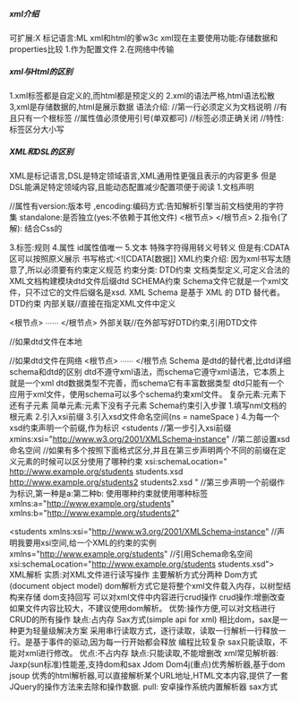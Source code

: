 ##### xml介绍
可扩展:X 标记语言:ML
xml和html的爹w3c
xml现在主要使用功能:存储数据和properties比较
1.作为配置文件
2.在网络中传输
##### xml与Html的区别
1.xml标签都是自定义的,而html都是预定义的
2.xml的语法严格,html语法松散
3,xml是存储数据的,html是展示数据
语法介绍:
//第一行必须定义为文档说明
//有且只有一个根标签
//属性值必须使用引号(单双都可)
//标签必须正确关闭
//特性:标签区分大小写
##### XML和DSL的区别
XML是标记语言,DSL是特定领域语言,XML通用性更强且表示的内容更多
但是DSL能满足特定领域内容,且能动态配置减少配置项便于阅读
1.文档声明
<?xml version='1,0' ?>
//属性有version:版本号
,encoding:编码方式:告知解析引擎当前文档使用的字符集
standalone:是否独立(yes:不依赖于其他文件)
<根节点>
</根节点>
2.指令(了解):
结合Css的
<?xml stylesheet type = "text/css" herf ="a.css"?>
3.标签:规则
4.属性
id属性值唯一
5.文本
特殊字符得用转义号转义
但是有:CDATA区可以按照原义展示
书写格式:<![CDATA[数据]]
XML约束介绍:
因为xml书写太随意了,所以必须要有约束定义规范
约束分类:
DTD约束
文档类型定义,可定义合法的XML文档构建模块dtd文件后缀dtd
SCHEMA约束
Schema文件它就是一个xml文件，只不过它的文件后缀名是xsd.
XML Schema 是基于 XML 的 DTD 替代者。
DTD约束
内部关联//直接在指定XML文件中定义
<!DOCTYPE 根节点名称(例如:students) [
DTD约束代码
]>
<根节点>
∙∙∙∙∙∙
</根节点>
外部关联//在外部写好DTD约束,引用DTD文件
<!DOCTYPE 根节点名称 SYSTEM “DTD文件的位置”>
//如果dtd文件在本地
<!DOCTYPE 根节点名称 PUBLIC "dtd文件名字" “DTD文件的位置URL”>
//如果dtd文件在网络
<根节点>
∙∙∙∙∙∙
</根节点
Schema
是dtd的替代者,比dtd详细
schema和dtd的区别
dtd不遵守xml语法，而schema它遵守xml语法，它本质上就是一个xml
dtd数据类型不完善，而schema它有丰富数据类型
dtd只能有一个应用于xml文件，使用schema可以多个schema约束xml文件。
复杂元素:元素下还有子元素
简单元素:元素下没有子元素
Schema约束引入步骤
1.填写nml文档的根元素
2.引入xsi前缀
3.引入xsd文件命名空间(ns = nameSpace )
4.为每一个xsd约束声明一个前缀,作为标识
<students
//第一步引入xsi前缀
xmins:xsi="http://www.w3.org/2001/XMLSchema‐instance"
//第二部设置xsd命名空间
//如果有多个按照下面格式区分,并且在第三步声明两个不同的前缀在定义元素的时候可以区分使用了哪种约束
xsi:schemaLocation="
http://www.example.org/students students.xsd
http://www.example.org/students2 students2.xsd
"
//第三步声明一个前缀作为标识,第一种是a:第二种b:
使用哪种约束就使用哪种标签
xmlns:a="http://www.example.org/students"
xmlns:b="http://www.example.org/students2"
>
<students
xmlns:xsi="http://www.w3.org/2001/XMLSchema‐instance"
//声明我要用xsi空间,给一个XML的约束的实例
xmlns="http://www.example.org/students"
//引用Schema命名空间
xsi:schemaLocation="http://www.example.org/students students.xsd">
</students>
XML解析
实质:对XML文件进行读写操作
主要解析方式分两种
Dom方式(document object model)
dom解析方式它是将整个xml文件载入内存，以树型结构来存储
dom支持回写 可以对xml文件中内容进行crud操作
crud操作:增删改查
如果文件内容比较大，不建议使用dom解析。
优势:操作方便,可以对文档进行CRUD的所有操作
缺点:占内存
Sax方式(simple api for xml)
相比dom，sax是一种更为轻量级解决方案
采用串行读取方式，逐行读取，读取一行解析一行释放一行。是基于事件的驱动,因为每一行开始都会释放
编程比较复杂
sax只能读取，不能对xml进行修改。
优点:不占内存
缺点:只能读取,不能增删改
xml常见解析器:
Jaxp(sun标准)性能差,支持dom和sax
Jdom
Dom4j(重点)优秀解析器,基于dom
jsoup 优秀的html解析器,可以直接解析某个URL地址,HTML文本内容,提供了一套JQuery的操作方法来去除和操作数据.
pull: 安卓操作系统内置解析器 sax方式